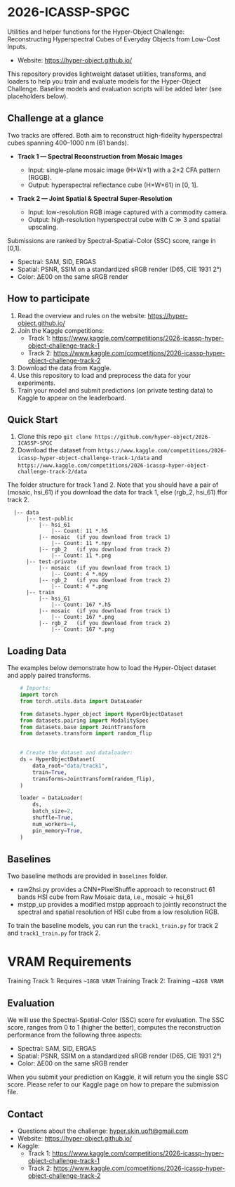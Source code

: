 
# 2026-ICASSP-SPGC

Utilities and helper functions for the Hyper-Object Challenge:
Reconstructing Hyperspectral Cubes of Everyday Objects from Low-Cost Inputs.

- Website: https://hyper-object.github.io/

This repository provides lightweight dataset utilities, transforms, and loaders to help you train and evaluate models for the Hyper-Object Challenge. Baseline models and evaluation scripts will be added later (see placeholders below).


## Challenge at a glance

Two tracks are offered. Both aim to reconstruct high-fidelity hyperspectral cubes spanning 400–1000 nm (61 bands).

- **Track 1 — Spectral Reconstruction from Mosaic Images**
  - Input: single-plane mosaic image (H×W×1) with a 2×2 CFA pattern (RGGB).
  - Output: hyperspectral reflectance cube (H×W×61) in [0, 1].

- **Track 2 — Joint Spatial & Spectral Super-Resolution**
  - Input: low-resolution RGB image captured with a commodity camera.
  - Output: high-resolution hyperspectral cube with C ≫ 3 and spatial upscaling.


Submissions are ranked by Spectral-Spatial-Color (SSC) score, range in [0,1].
- Spectral: SAM, SID, ERGAS
- Spatial: PSNR, SSIM on a standardized sRGB render (D65, CIE 1931 2°)
- Color: ΔE00 on the same sRGB render


## How to participate

1. Read the overview and rules on the website: https://hyper-object.github.io/
2. Join the Kaggle competitions:
   - Track 1: https://www.kaggle.com/competitions/2026-icassp-hyper-object-challenge-track-1
   - Track 2: https://www.kaggle.com/competitions/2026-icassp-hyper-object-challenge-track-2
3. Download the data from Kaggle.
4. Use this repository to load and preprocess the data for your experiments.
5. Train your model and submit predictions (on private testing data) to Kaggle to appear on the leaderboard.


## Quick Start
1. Clone this repo `git clone https://github.com/hyper-object/2026-ICASSP-SPGC`
2. Download the dataset from `https://www.kaggle.com/competitions/2026-icassp-hyper-object-challenge-track-1/data` and `https://www.kaggle.com/competitions/2026-icassp-hyper-object-challenge-track-2/data`

The folder structure for track 1 and 2. Note that you should have a pair of (mosaic, hsi_61) if you download the data for track 1, else (rgb_2, hsi_61) ffor track 2.
```
  |-- data
      |-- test-public
          |-- hsi_61
              |-- Count: 11 *.h5
          |-- mosaic  (if you download from track 1)
              |-- Count: 11 *.npy
          |-- rgb_2   (if you download from track 2)
              |-- Count: 11 *.png
      |-- test-private
          |-- mosaic  (if you download from track 1)
              |-- Count: 4 *.npy
          |-- rgb_2   (if you download from track 2)
              |-- Count: 4 *.png
      |-- train
          |-- hsi_61
              |-- Count: 167 *.h5
          |-- mosaic  (if you download from track 1)
              |-- Count: 167 *.png
          |-- rgb_2   (if you download from track 2)
              |-- Count: 167 *.png
```




## Loading Data

The examples below demonstrate how to load the Hyper-Object dataset and apply paired transforms.

```python
    # Imports:
    import torch
    from torch.utils.data import DataLoader

    from datasets.hyper_object import HyperObjectDataset
    from datasets.pairing import ModalitySpec
    from datasets.base import JointTransform
    from datasets.transform import random_flip

  
    # Create the dataset and dataloader:
    ds = HyperObjectDataset(
        data_root="data/track1",
        train=True,
        transforms=JointTransform(random_flip),
    )

    loader = DataLoader(
        ds,
        batch_size=2,
        shuffle=True,
        num_workers=4,
        pin_memory=True,
    )
```

## Baselines
Two baseline methods are provided in `baselines` folder. 
- raw2hsi.py provides a CNN+PixelShuffle approach to reconstruct 61 bands HSI cube from Raw Mosaic data, i.e., mosaic -> hsi_61
- mstpp_up provides a modified mstpp approach to jointly reconstruct the spectral and spatial resolution of HSI cube from a low resolution RGB. 

To train the baseline models, you can run the `track1_train.py` for track 2 and `track1_train.py` for track 2.

# VRAM Requirements
Training Track 1: Requires `~18GB VRAM`
Training Track 2: Training `~42GB VRAM`

## Evaluation
We will use the Spectral-Spatial-Color (SSC) score for evaluation. The SSC score, ranges from 0 to 1 (higher the better), computes the reconstruction performance from the following three aspects:
- Spectral: SAM, SID, ERGAS
- Spatial: PSNR, SSIM on a standardized sRGB render (D65, CIE 1931 2°)
- Color: ΔE00 on the same sRGB render

When you submit your prediction on Kaggle, it will return you the single SSC score. Please refer to our Kaggle page on how to prepare the submission file.



## Contact

- Questions about the challenge: hyper.skin.uoft@gmail.com
- Website: https://hyper-object.github.io/
- Kaggle:
  - Track 1: https://www.kaggle.com/competitions/2026-icassp-hyper-object-challenge-track-1
  - Track 2: https://www.kaggle.com/competitions/2026-icassp-hyper-object-challenge-track-2

